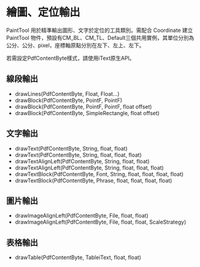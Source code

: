 # 繪圖、定位輸出


PaintTool 用於精準輸出圖形、文字於定位的工具類別。需配合 Coordinate 建立 PaintTool 物件，預設有CM_BL、CM_TL、Default三個共用實例，其單位分別為公分、公分、pixel，座標軸原點分別在左下、左上、左下。

若需設定PdfContentByte樣式，請使用iText原生API。



## 線段輸出

* drawLines(PdfContentByte, Float, Float...)
* drawBlock(PdfContentByte, PointF, PointF)
* drawBlock(PdfContentByte, PointF, PointF, float offset)
* drawBlock(PdfContentByte, SimpleRectangle, float offset)

## 文字輸出

* drawText(PdfContentByte, String, float, float)
* drawText(PdfContentByte, String, float, float, float)
* drawTextAlignLeft(PdfContentByte, String, float, float)
* drawTextAlignLeft(PdfContentByte, String, float, float, float)
* drawTextBlock(PdfContentByte, Font, String, float, float, float, float)
* drawTextBlock(PdfContentByte, Phrase, float, float, float, float)

## 圖片輸出

* drawImageAlignLeft(PdfContentByte, File, float, float)
* drawImageAlignLeft(PdfContentByte, File, float, float, ScaleStrategy)

## 表格輸出

* drawTable(PdfContentByte, TableiText, float, float)

